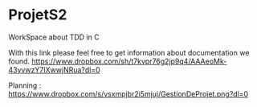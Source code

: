 # ProjetS2
WorkSpace about TDD in C

With this link please feel free to get information about documentation we found.
https://www.dropbox.com/sh/t7kvpr76g2jp9q4/AAAeoMk-43yvwzY7IXwwjNRua?dl=0

Planning : https://www.dropbox.com/s/vsxmpjbr2i5mjuj/GestionDeProjet.png?dl=0
